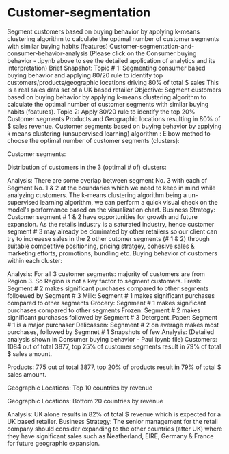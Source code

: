 # Customer-segmentation
Segment customers based on buying behavior by applying k-means clustering algorithm to calculate the optimal number of customer segments with similar buying habits (features)
Customer-segmentation-and-consumer-behavior-analysis
(Please click on the Consumer buying behavior -  .ipynb above to see the detailed application of analytics and its interpretation)
Brief Snapshot:
Topic # 1:
Segmenting consumer based buying behavior and applying 80/20 rule to identify top customers/products/geographic locations driving 80% of total $ sales
This is a real sales data set of a UK based retailer
Objective: Segment customers based on buying behavior by applying k-means clustering algorithm to calculate the optimal number of customer segments with similar buying habits (features).
Topic 2:
Apply 80/20 rule to identify the top 20%
Customer segments
Products and
Geographic locations
resulting in 80% of $ sales revenue.
Customer segments based on buying behavior by applying k means clustering (unsupervised learning) algorithm :
Elbow method to choose the optimal number of customer segments (clusters):

Customer segments:

Distribution of customers in the 3 (optimal # of) clusters:

Analysis:
There are some overlap between segment No. 3 with each of Segment No. 1 & 2 at the boundaries which we need to keep in mind while analyzing customers.
The k-means clustering algorithm being a un-supervised learning algorithm, we can perform a quick visual check on the model's performance based on the visualization chart.
Business Strategy: Customer segment # 1 & 2 have opportunities for growth and future expansion. As the retails industry is a saturated industry, hence customer segment # 3 may already be dominated by other retailers so our client can try to increaese sales in the 2 other cutomer segments (# 1 & 2) through suitable competitive positioning, pricing stratgey, cohesive sales & marketing efforts, promotions, bundling etc.
Buying behavior of customers within each cluster:


Analysis:
For all 3 customer segments: majority of customers are from Region 3. So Region is not a key factor to segment customers.
Fresh: Segment # 2 makes significant purchases compared to other segments folloewed by Segment # 3
Milk: Segment # 1 makes significant purchases compared to other segments
Grocery: Segnment # 1 makes significant purchases compared to other segments
Frozen: Segment # 2 makes significant purchases followed by Segment # 3
Detergent_Paper: Segment # 1 is a major purchaser
Delicassen: Segnment # 2 on average makes most purchases, followed by Segmnet # 1
Snapshots of few Analysis:
(Detailed analysis shown in Consumer buying behavior - Paul.ipynb file)
Customers:
1084 out of total 3877, top 25% of customer segments result in 79% of total $ sales amount.

Products:
775 out of total 3877, top 20% of products result in 79% of total $ sales amount.

Geographic Locations: Top 10 countries by revenue

Geographic Locations: Bottom 20 countries by revenue

Analysis:
UK alone results in 82% of total $ revenue which is expected for a UK based retailer.
Business Strategy:
The senior management for the retail company should consider expanding to the other countries (after UK) where they have significant sales such as Neatherland, EIRE, Germany & France for future geographic expansion.
